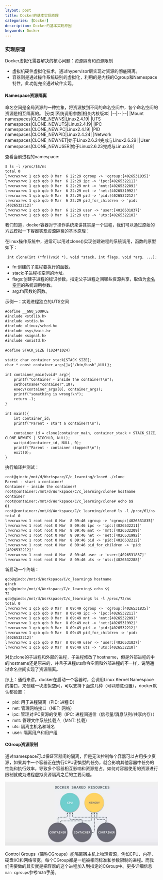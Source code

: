 ```yaml
---
layout: post
title: Docker的基本实现原理
categories: [Docker]
description: Docker的基本实现原因
keywords: Docker
---
```


### 实现原理

Docker虚拟化需要解决的核心问题：资源隔离和资源限制

- 虚拟机硬件虚拟化技术，通过hypervisor层实现对资源的彻底隔离。
- 容器则是通过操作系统级别的虚拟化，利用的是内核的Cgroup和Namespace特性，此功能完全通过软件实现。

#### Namespace资源隔离

<a id="namespace">命名空间</a>是全局资源的一种抽象，将资源放到不同的命名空间中，各个命名空间的资源是相互隔离的。
|分类|系统调用参数|相关内核版本|
|--|--|--|
|Mount namespaces|CLONE_NEWNS|Linux2.4.19|
|UTS namespaces|CLONE_NEWUTS|Linux2.4.19|
|IPC namespaces|CLONE_NEWIPC|Linux2.4.19|
|PID namespaces|CLONE_NEWPID|Linux2.4.24|
|Network namespaces|CLONE_NEWNET|始于Linux2.6.24完成与Linux2.6.29|
|User namespaces|CLONE_NEWUSER|始于Linux2.6.23完成与Linux3.8|

查看当前进程的namespace:
```
$ ls -l /proc/$$/ns
total 0
lrwxrwxrwx 1 qcb qcb 0 Mar  6 22:29 cgroup -> 'cgroup:[4026531835]'
lrwxrwxrwx 1 qcb qcb 0 Mar  6 22:29 ipc -> 'ipc:[4026532211]'
lrwxrwxrwx 1 qcb qcb 0 Mar  6 22:29 mnt -> 'mnt:[4026532209]'
lrwxrwxrwx 1 qcb qcb 0 Mar  6 22:29 net -> 'net:[4026531992]'
lrwxrwxrwx 1 qcb qcb 0 Mar  6 22:29 pid -> 'pid:[4026532212]'
lrwxrwxrwx 1 qcb qcb 0 Mar  6 22:29 pid_for_children -> 'pid:[4026532212]'
lrwxrwxrwx 1 qcb qcb 0 Mar  6 22:29 user -> 'user:[4026531837]'
lrwxrwxrwx 1 qcb qcb 0 Mar  6 22:29 uts -> 'uts:[4026532210]'
```

我们知道，docker容器对于操作系统来讲其实是一个进程，我们可以通过原始的方式模拟一下容器实现资源隔离的基本原理：

在linux操作系统中，通常可以用过clone()实现创建进程的系统调用，函数的原型如下：
```
 int clone(int (*fn)(void *), void *stack, int flags, void *arg, ...);
```
- fn:创建的子进程要执行的函数。
- stack:子进程栈空间的地址。
- flags:创建子进程的标识参数，指定父子进程之间哪些资源共享，取值为[命名空间](#namespace)的系统调用参数。
- arg:fn函数的函数。

示例一：实现进程独立的UTS空间
```
#define __GNU_SOURCE
#include <stdlib.h>
#include <stdio.h>
#include <linux/sched.h>
#include <sys/wait.h>
#include <signal.h>
#include <unistd.h>

#define STACK_SIZE (1024*1024)

static char container_stack[STACK_SIZE];
char * const container_args[]={"/bin/bash",NULL};

int container_main(void* arg){
    printf("Container - inside the container!\n");
    sethostname("container",10);
    execv(container_args[0], container_args);
    printf("something is wrong!\n");
    return -1;
}

int main(){
    int container_id;
    printf("Parent - start a container!\n");

    container_id = clone(container_main, container_stack + STACK_SIZE, CLONE_NEWUTS | SIGCHLD, NULL);
    waitpid(container_id, NULL, 0);
    printf("Parent - container stopped!\n");
    exit(0);
}
```
执行编译并测试：
```
root@qincb:/mnt/d/Workspace/C/c_learning/clone# ./clone
Parent - start a container!
Container - inside the container!
root@container:/mnt/d/Workspace/C/c_learning/clone# hostname
container
root@container:/mnt/d/Workspace/C/c_learning/clone# echo $$
61
root@container:/mnt/d/Workspace/C/c_learning/clone# ls -l /proc/61/ns
total 0
lrwxrwxrwx 1 root root 0 Mar  8 09:46 cgroup -> 'cgroup:[4026531835]'
lrwxrwxrwx 1 root root 0 Mar  8 09:46 ipc -> 'ipc:[4026532211]'
lrwxrwxrwx 1 root root 0 Mar  8 09:46 mnt -> 'mnt:[4026532209]'
lrwxrwxrwx 1 root root 0 Mar  8 09:46 net -> 'net:[4026531992]'
lrwxrwxrwx 1 root root 0 Mar  8 09:46 pid -> 'pid:[4026532212]'
lrwxrwxrwx 1 root root 0 Mar  8 09:46 pid_for_children -> 'pid:[4026532212]'
lrwxrwxrwx 1 root root 0 Mar  8 09:46 user -> 'user:[4026531837]'
lrwxrwxrwx 1 root root 0 Mar  8 09:46 uts -> 'uts:[4026532288]'
```
新启动一个终端：
```
qcb@qincb:/mnt/d/Workspace/C/c_learning$ hostname
qincb
qcb@qincb:/mnt/d/Workspace/C/c_learning$ echo $$
72
qcb@qincb:/mnt/d/Workspace/C/c_learning$ ls -l /proc/72/ns
total 0
lrwxrwxrwx 1 qcb qcb 0 Mar  8 09:49 cgroup -> 'cgroup:[4026531835]'
lrwxrwxrwx 1 qcb qcb 0 Mar  8 09:49 ipc -> 'ipc:[4026532211]'
lrwxrwxrwx 1 qcb qcb 0 Mar  8 09:49 mnt -> 'mnt:[4026532209]'
lrwxrwxrwx 1 qcb qcb 0 Mar  8 09:49 net -> 'net:[4026531992]'
lrwxrwxrwx 1 qcb qcb 0 Mar  8 09:49 pid -> 'pid:[4026532212]'
lrwxrwxrwx 1 qcb qcb 0 Mar  8 09:49 pid_for_children -> 'pid:[4026532212]'
lrwxrwxrwx 1 qcb qcb 0 Mar  8 09:49 user -> 'user:[4026531837]'
lrwxrwxrwx 1 qcb qcb 0 Mar  8 09:49 uts -> 'uts:[4026532210]'
```
对比clone的子进程和外部的进程，子进程修改了hostname，但是外部进程的中的hostname还是原来的，并且子进程uts命令空间和外部进程的不一样，说明通过命名空间实现了资源隔离。

综上：通俗来讲，docker在启动一个容器时，会调用Linux Kernel Namespace的接口，来创建一块虚拟空间，可以支持下面这几种（可以随意设置），docker默认都设置：
- pid: 用于进程隔离（PID: 进程ID）
- net: 管理网络接口（NET: 网络）
- ipc: 管理对IPC资源的使用（IPC: 进程间通信（信号量/消息队列/共享内存））
- mnt: 管理文件系统挂载点（MNT: 挂载）
- uts: 隔离主机名和域名
- user: 隔离用户和用户组
  
#### CGroup资源限制

通过namespace可以保证容器间的隔离，但是无法控制每个容器可以占用多少资源，如果其中一个容器正在执行CPU密集型的任务，就会影响其他容器中任务的性能和执行效率，导致多个容器相互影响和资源抢占。如何对容器使用的资源进行限制就成为进程虚拟资源隔离之后的主要问题。

![docker共享资源](https://github.com/qinchunabng/qinchunabng.github.io/blob/master/images/posts/docker/docker_shared_resources.png)

Control Groups（简称CGroups）能隔离宿主机上物理资源，例如CPU、内存、硬盘I/O和网络带宽。每个CGroup都是一组被相同标准和参数限制的进程。而我们需要做的其实就是把容器的这个进程加入到指定的CGroup中。更多详细信息`man cgroups`参考man手册。